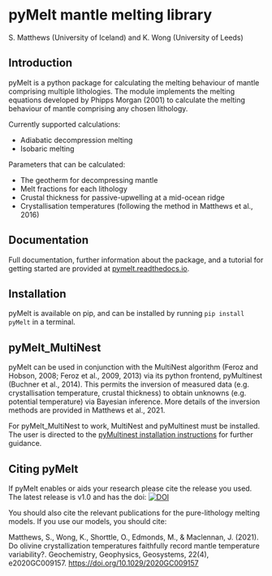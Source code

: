 
# pyMelt mantle melting library
S. Matthews (University of Iceland) and K. Wong (University of Leeds)

## Introduction

pyMelt is a python package for calculating the melting behaviour of mantle comprising multiple lithologies. The module implements the melting equations developed by Phipps Morgan (2001) to calculate the melting behaviour of mantle comprising any chosen lithology.

Currently supported calculations:

* Adiabatic decompression melting
* Isobaric melting

Parameters that can be calculated:

* The geotherm for decompressing mantle
* Melt fractions for each lithology
* Crustal thickness for passive-upwelling at a mid-ocean ridge
* Crystallisation temperatures (following the method in Matthews et al., 2016)

## Documentation
Full documentation, further information about the package, and a tutorial for getting started are
provided at [pymelt.readthedocs.io](http://pymelt.readthedocs.io).

## Installation
pyMelt is available on pip, and can be installed by running `pip install pyMelt` in a terminal.

## pyMelt_MultiNest
pyMelt can be used in conjunction with the MultiNest algorithm (Feroz and Hobson, 2008; Feroz et al., 2009, 2013) via its python frontend, pyMultinest (Buchner et al., 2014). This permits the inversion of measured data (e.g. crystallisation temperature, crustal thickness) to obtain unknowns (e.g. potential temperature) via Bayesian inference. More details of the inversion methods are provided in Matthews et al., 2021.

For pyMelt_MultiNest to work, MultiNest and pyMultinest must be installed. The user is directed to the [pyMultinest installation instructions](https://johannesbuchner.github.io/PyMultiNest/) for further guidance.

## Citing pyMelt
If pyMelt enables or aids your research please cite the release you used. The latest release is v1.0 and has the doi:
[![DOI](https://zenodo.org/badge/259243892.svg)](https://zenodo.org/badge/latestdoi/259243892)

You should also cite the relevant publications for the pure-lithology melting models. If you use our models, you should cite:

Matthews, S., Wong, K., Shorttle, O., Edmonds, M., & Maclennan, J. (2021). Do olivine crystallization temperatures faithfully record mantle temperature variability?. Geochemistry, Geophysics, Geosystems, 22(4), e2020GC009157. https://doi.org/10.1029/2020GC009157
